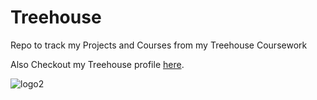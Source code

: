 # Treehouse 


Repo to track my Projects and Courses from my Treehouse Coursework



Also Checkout my Treehouse profile [here](https://teamtreehouse.com/trentmcdole).



![logo2](https://user-images.githubusercontent.com/17556493/34451851-7e0922aa-ecf8-11e7-9030-58f011d3b3bd.png)
